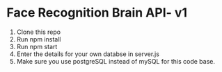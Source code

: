 # Face Recognition Brain API- v1

1. Clone this repo
2. Run npm install
3. Run npm start
4. Enter the details for your own databse in server.js
5. Make sure you use postgreSQL instead of mySQL for this code base.
